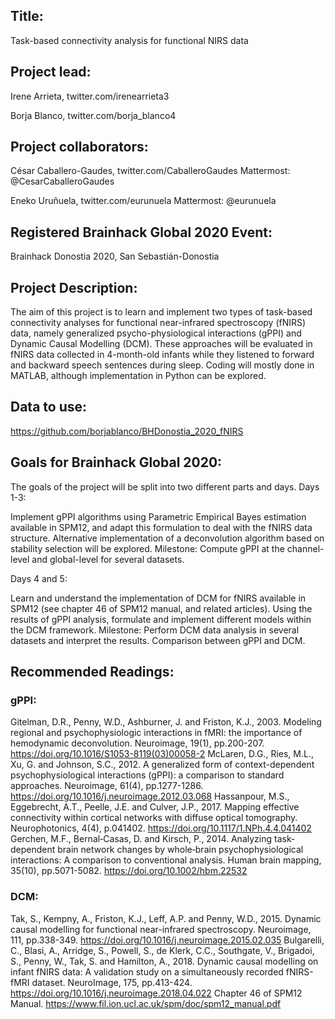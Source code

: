 ## Title:

Task-based connectivity analysis for functional NIRS data

## Project lead:

Irene Arrieta, twitter.com/irenearrieta3

Borja Blanco, twitter.com/borja_blanco4

## Project collaborators:

César Caballero-Gaudes, twitter.com/CaballeroGaudes Mattermost: @CesarCaballeroGaudes

Eneko Uruñuela, twitter.com/eurunuela Mattermost: @eurunuela

## Registered Brainhack Global 2020 Event:

Brainhack Donostia 2020, San Sebastián-Donostia

## Project Description:

The aim of this project is to learn and implement two types of task-based connectivity analyses for functional near-infrared spectroscopy (fNIRS) data, namely generalized psycho-physiological interactions (gPPI) and Dynamic Causal Modelling (DCM). These approaches will be evaluated in fNIRS data collected in 4-month-old infants while they listened to forward and backward speech sentences during sleep. Coding will mostly done in MATLAB, although implementation in Python can be explored.

## Data to use:

https://github.com/borjablanco/BHDonostia_2020_fNIRS

## Goals for Brainhack Global 2020:

The goals of the project will be split into two different parts and days.
Days 1-3:

Implement gPPI algorithms using Parametric Empirical Bayes estimation available in SPM12, and adapt this formulation to deal with the fNIRS data structure. Alternative implementation of a deconvolution algorithm based on stability selection will be explored. Milestone: Compute gPPI at the channel-level and global-level for several datasets.

Days 4 and 5:

Learn and understand the implementation of DCM for fNIRS available in SPM12 (see chapter 46 of SPM12 manual, and related articles).
Using the results of gPPI analysis, formulate and implement different models within the DCM framework.
Milestone: Perform DCM data analysis in several datasets and interpret the results. Comparison between gPPI and DCM.

## Recommended Readings:

### gPPI:

Gitelman, D.R., Penny, W.D., Ashburner, J. and Friston, K.J., 2003. Modeling regional and psychophysiologic interactions in fMRI: the importance of hemodynamic deconvolution. Neuroimage, 19(1), pp.200-207. https://doi.org/10.1016/S1053-8119(03)00058-2
McLaren, D.G., Ries, M.L., Xu, G. and Johnson, S.C., 2012. A generalized form of context-dependent psychophysiological interactions (gPPI): a comparison to standard approaches. Neuroimage, 61(4), pp.1277-1286. https://doi.org/10.1016/j.neuroimage.2012.03.068
Hassanpour, M.S., Eggebrecht, A.T., Peelle, J.E. and Culver, J.P., 2017. Mapping effective connectivity within cortical networks with diffuse optical tomography. Neurophotonics, 4(4), p.041402. https://doi.org/10.1117/1.NPh.4.4.041402
Gerchen, M.F., Bernal‐Casas, D. and Kirsch, P., 2014. Analyzing task‐dependent brain network changes by whole‐brain psychophysiological interactions: A comparison to conventional analysis. Human brain mapping, 35(10), pp.5071-5082. https://doi.org/10.1002/hbm.22532

### DCM:

Tak, S., Kempny, A., Friston, K.J., Leff, A.P. and Penny, W.D., 2015. Dynamic causal modelling for functional near-infrared spectroscopy. Neuroimage, 111, pp.338-349. https://doi.org/10.1016/j.neuroimage.2015.02.035
Bulgarelli, C., Blasi, A., Arridge, S., Powell, S., de Klerk, C.C., Southgate, V., Brigadoi, S., Penny, W., Tak, S. and Hamilton, A., 2018. Dynamic causal modelling on infant fNIRS data: A validation study on a simultaneously recorded fNIRS-fMRI dataset. NeuroImage, 175, pp.413-424. https://doi.org/10.1016/j.neuroimage.2018.04.022
Chapter 46 of SPM12 Manual. https://www.fil.ion.ucl.ac.uk/spm/doc/spm12_manual.pdf
